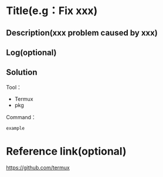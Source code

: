 # Title(e.g：Fix xxx)  

## Description(xxx problem caused by xxx)  

<!-- Text description or screenshot -->

## Log(optional)


## Solution

Tool：  

* Termux
* pkg

Command：  
<!-- Must to be use Markdown's code block -->

`example`


# Reference link(optional)

https://github.com/termux
